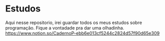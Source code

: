 # Estudos
 Aqui nesse repositorio, irei guardar todos os meus estudos sobre programação. Fique a vontadade pra dar uma olhadinha.
https://www.notion.so/CadernoP-ebb6e013cf5244c2824d57f90d65e309

